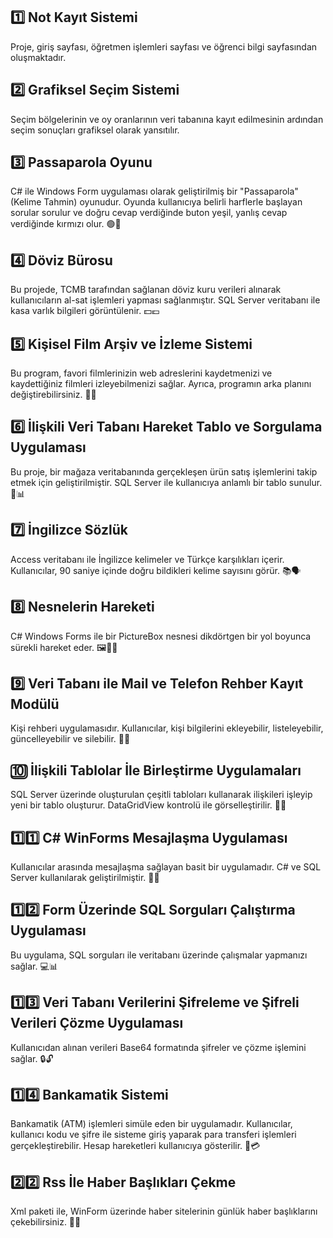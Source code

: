 ## 1️⃣ Not Kayıt Sistemi
Proje, giriş sayfası, öğretmen işlemleri sayfası ve öğrenci bilgi sayfasından oluşmaktadır.

## 2️⃣ Grafiksel Seçim Sistemi
Seçim bölgelerinin ve oy oranlarının veri tabanına kayıt edilmesinin ardından seçim sonuçları grafiksel olarak yansıtılır.

## 3️⃣ Passaparola Oyunu
C# ile Windows Form uygulaması olarak geliştirilmiş bir "Passaparola" (Kelime Tahmin) oyunudur. Oyunda kullanıcıya belirli harflerle başlayan sorular sorulur ve doğru cevap verdiğinde buton yeşil, yanlış cevap verdiğinde kırmızı olur. 🟢🔴

## 4️⃣ Döviz Bürosu
Bu projede, TCMB tarafından sağlanan döviz kuru verileri alınarak kullanıcıların al-sat işlemleri yapması sağlanmıştır. SQL Server veritabanı ile kasa varlık bilgileri görüntülenir. 💵💶

## 5️⃣ Kişisel Film Arşiv ve İzleme Sistemi
Bu program, favori filmlerinizin web adreslerini kaydetmenizi ve kaydettiğiniz filmleri izleyebilmenizi sağlar. Ayrıca, programın arka planını değiştirebilirsiniz. 🎥🍿

## 6️⃣ İlişkili Veri Tabanı Hareket Tablo ve Sorgulama Uygulaması
Bu proje, bir mağaza veritabanında gerçekleşen ürün satış işlemlerini takip etmek için geliştirilmiştir. SQL Server ile kullanıcıya anlamlı bir tablo sunulur. 🏪📊

## 7️⃣ İngilizce Sözlük
Access veritabanı ile İngilizce kelimeler ve Türkçe karşılıkları içerir. Kullanıcılar, 90 saniye içinde doğru bildikleri kelime sayısını görür. 📚🗣️

## 8️⃣ Nesnelerin Hareketi
C# Windows Forms ile bir PictureBox nesnesi dikdörtgen bir yol boyunca sürekli hareket eder. 🖼️🏃‍♂️

## 9️⃣ Veri Tabanı ile Mail ve Telefon Rehber Kayıt Modülü
Kişi rehberi uygulamasıdır. Kullanıcılar, kişi bilgilerini ekleyebilir, listeleyebilir, güncelleyebilir ve silebilir. 📇📞

## 🔟 İlişkili Tablolar İle Birleştirme Uygulamaları
SQL Server üzerinde oluşturulan çeşitli tabloları kullanarak ilişkileri işleyip yeni bir tablo oluşturur. DataGridView kontrolü ile görselleştirilir. 🔗📑

## 1️⃣1️⃣ C# WinForms Mesajlaşma Uygulaması
Kullanıcılar arasında mesajlaşma sağlayan basit bir uygulamadır. C# ve SQL Server kullanılarak geliştirilmiştir. 💬📩

## 1️⃣2️⃣ Form Üzerinde SQL Sorguları Çalıştırma Uygulaması
Bu uygulama, SQL sorguları ile veritabanı üzerinde çalışmalar yapmanızı sağlar. 💻📊

## 1️⃣3️⃣ Veri Tabanı Verilerini Şifreleme ve Şifreli Verileri Çözme Uygulaması
Kullanıcıdan alınan verileri Base64 formatında şifreler ve çözme işlemini sağlar. 🔒🔓

## 1️⃣4️⃣ Bankamatik Sistemi
Bankamatik (ATM) işlemleri simüle eden bir uygulamadır. Kullanıcılar, kullanıcı kodu ve şifre ile sisteme giriş yaparak para transferi işlemleri gerçekleştirebilir. Hesap hareketleri kullanıcıya gösterilir. 🏦💳

## 2️⃣2️⃣ Rss İle Haber Başlıkları Çekme
Xml paketi ile, WinForm üzerinde haber sitelerinin günlük haber başlıklarını çekebilirsiniz. 📰🌐

